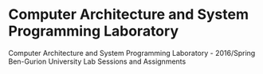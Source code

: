 # Computer Architecture and System Programming Laboratory
Computer Architecture and System Programming Laboratory - 2016/Spring Ben-Gurion University
Lab Sessions and Assignments
